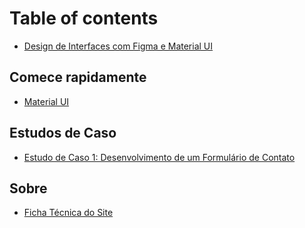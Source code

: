 # Table of contents

* [Design de Interfaces com Figma e Material UI](README.md)

## Comece rapidamente

* [Material UI](comece-rapidamente/material-ui.md)

## Estudos de Caso

* [Estudo de Caso 1: Desenvolvimento de um Formulário de Contato](estudos-de-caso/estudo-de-caso-1-desenvolvimento-de-um-formulario-de-contato.md)

## Sobre

* [Ficha Técnica do Site](sobre/ficha-tecnica-do-site.md)
